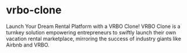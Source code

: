 # vrbo-clone
Launch Your Dream Rental Platform with a VRBO Clone! VRBO Clone is a turnkey solution empowering entrepreneurs to swiftly launch their own vacation rental marketplace, mirroring the success of industry giants like Airbnb and VRBO.
